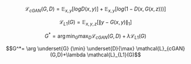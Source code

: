 











$$\mathcal{L}_{cGAN}(G,D)=\mathbb{E}_{x,y}[logD(x,y)]+\mathbb{E}_{x,y}[log(1-D(x,G(x,z)))]$$









$$\mathcal{L}_{L1}(G)=\mathbb{E}_{x,y,z}[\lVert y-G(x,y) \rVert_1]$$









$$G^*= \arg \min_G \max_D \mathcal{L}_{cGAN}(G,D)+\lambda \mathcal{L}_{L1}(G)$$







$$G^*= \arg \underset{G} {\min} \underset{D}{\max} \mathcal{L}_{cGAN}(G,D)+\lambda \mathcal{L}_{L1}(G)$$







